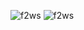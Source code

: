 ![f2ws](https://github.com/HaxHeadroom/HaxHeadroom-FlipperZero-Goodies/raw/main/tools/Flipper2Webserial/Flipper2WebSerial.jpeg)
![f2ws](https://github.com/HaxHeadroom/HaxHeadroom-FlipperZero-Goodies/blob/main/tools/Flipper2Webserial/Flipper2WebSerial.gif?raw=true)
